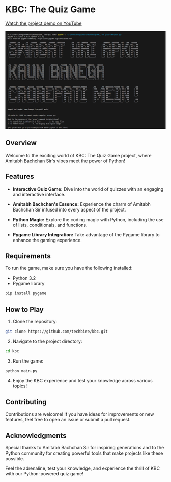# KBC: The Quiz Game


[Watch the project demo on YouTube](https://www.youtube.com/watch?v=Ji4NlDG2mfY)

![KBC Logo](Screenshot.png)

## Overview

Welcome to the exciting world of KBC: The Quiz Game project, where Amitabh Bachchan Sir's vibes meet the power of Python!

## Features

- **Interactive Quiz Game:** Dive into the world of quizzes with an engaging and interactive interface.
  
- **Amitabh Bachchan's Essence:** Experience the charm of Amitabh Bachchan Sir infused into every aspect of the project.
 
- **Python Magic:** Explore the coding magic with Python, including the use of lists, conditionals, and functions.
 
- **Pygame Library Integration:** Take advantage of the Pygame library to enhance the gaming experience.


## Requirements

To run the game, make sure you have the following installed:

- Python 3.2
- Pygame library

```bash
pip install pygame
```

## How to Play

1. Clone the repository:

```bash
git clone https://github.com/techbire/kbc.git
```

2. Navigate to the project directory:

```bash
cd kbc
```

3. Run the game:

```bash
python main.py
```

4. Enjoy the KBC experience and test your knowledge across various topics!

## Contributing

Contributions are welcome! If you have ideas for improvements or new features, feel free to open an issue or submit a pull request.

## Acknowledgments

Special thanks to Amitabh Bachchan Sir for inspiring generations and to the Python community for creating powerful tools that make projects like these possible.

Feel the adrenaline, test your knowledge, and experience the thrill of KBC with our Python-powered quiz game!
